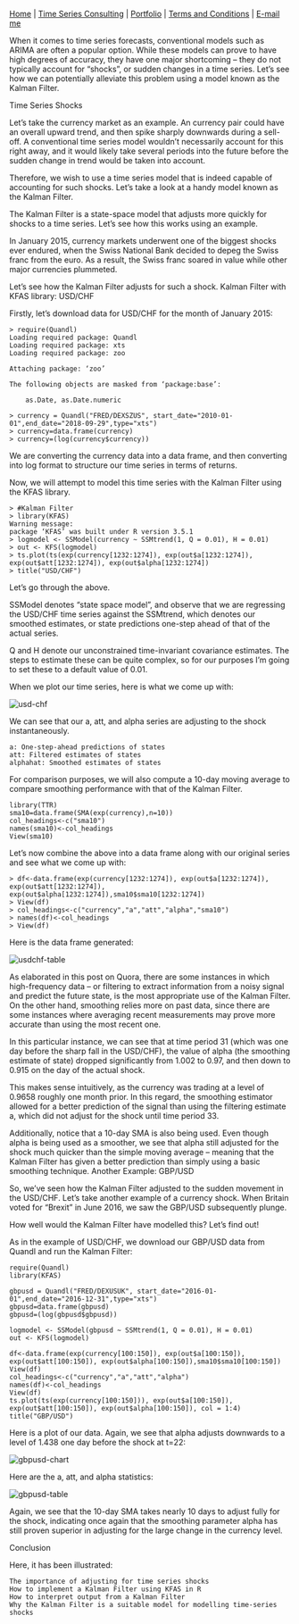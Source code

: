 [Home](https://mgcodesandstats.github.io/) |
[Time Series Consulting](https://mgcodesandstats.github.io/timeseriesconsulting/) |
[Portfolio](https://mgcodesandstats.github.io/portfolio/) |
[Terms and Conditions](https://mgcodesandstats.github.io/terms/) |
[E-mail me](mailto:michael@michaeljgrogan.com)

When it comes to time series forecasts, conventional models such as ARIMA are often a popular option. While these models can prove to have high degrees of accuracy, they have one major shortcoming – they do not typically account for “shocks”, or sudden changes in a time series. Let’s see how we can potentially alleviate this problem using a model known as the Kalman Filter.

Time Series Shocks

Let’s take the currency market as an example. An currency pair could have an overall upward trend, and then spike sharply downwards during a sell-off. A conventional time series model wouldn’t necessarily account for this right away, and it would likely take several periods into the future before the sudden change in trend would be taken into account.

Therefore, we wish to use a time series model that is indeed capable of accounting for such shocks. Let’s take a look at a handy model known as the Kalman Filter.

The Kalman Filter is a state-space model that adjusts more quickly for shocks to a time series. Let’s see how this works using an example.

In January 2015, currency markets underwent one of the biggest shocks ever endured, when the Swiss National Bank decided to depeg the Swiss franc from the euro. As a result, the Swiss franc soared in value while other major currencies plummeted.

Let’s see how the Kalman Filter adjusts for such a shock.
Kalman Filter with KFAS library: USD/CHF

Firstly, let’s download data for USD/CHF for the month of January 2015:
```
> require(Quandl)
Loading required package: Quandl
Loading required package: xts
Loading required package: zoo

Attaching package: ‘zoo’

The following objects are masked from ‘package:base’:

    as.Date, as.Date.numeric

> currency = Quandl("FRED/DEXSZUS", start_date="2010-01-01",end_date="2018-09-29",type="xts")
> currency=data.frame(currency)
> currency=(log(currency$currency))
```
We are converting the currency data into a data frame, and then converting into log format to structure our time series in terms of returns.

Now, we will attempt to model this time series with the Kalman Filter using the KFAS library.
```
> #Kalman Filter
> library(KFAS)
Warning message:
package ‘KFAS’ was built under R version 3.5.1 
> logmodel <- SSModel(currency ~ SSMtrend(1, Q = 0.01), H = 0.01)
> out <- KFS(logmodel)
> ts.plot(ts(exp(currency[1232:1274]), exp(out$a[1232:1274]), exp(out$att[1232:1274]), exp(out$alpha[1232:1274])
> title("USD/CHF")
```
Let’s go through the above.

SSModel denotes “state space model”, and observe that we are regressing the USD/CHF time series against the SSMtrend, which denotes our smoothed estimates, or state predictions one-step ahead of that of the actual series.

Q and H denote our unconstrained time-invariant covariance estimates. The steps to estimate these can be quite complex, so for our purposes I’m going to set these to a default value of 0.01.

When we plot our time series, here is what we come up with:

![usd-chf](usdchf-plot.png)

We can see that our a, att, and alpha series are adjusting to the shock instantaneously.

    a: One-step-ahead predictions of states
    att: Filtered estimates of states
    alphahat: Smoothed estimates of states

For comparison purposes, we will also compute a 10-day moving average to compare smoothing performance with that of the Kalman Filter.
```
library(TTR)
sma10=data.frame(SMA(exp(currency),n=10))
col_headings<-c("sma10")
names(sma10)<-col_headings
View(sma10)
```
Let’s now combine the above into a data frame along with our original series and see what we come up with:
```
> df<-data.frame(exp(currency[1232:1274]), exp(out$a[1232:1274]), exp(out$att[1232:1274]), exp(out$alpha[1232:1274]),sma10$sma10[1232:1274])
> View(df)
> col_headings<-c("currency","a","att","alpha","sma10")
> names(df)<-col_headings
> View(df)
```
Here is the data frame generated:

![usdchf-table](usdchf-table-1.png)

As elaborated in this post on Quora, there are some instances in which high-frequency data – or filtering to extract information from a noisy signal and predict the future state, is the most appropriate use of the Kalman Filter. On the other hand, smoothing relies more on past data, since there are some instances where averaging recent measurements may prove more accurate than using the most recent one.

In this particular instance, we can see that at time period 31 (which was one day before the sharp fall in the USD/CHF), the value of alpha (the smoothing estimate of state) dropped significantly from 1.002 to 0.97, and then down to 0.915 on the day of the actual shock.

This makes sense intuitively, as the currency was trading at a level of 0.9658 roughly one month prior. In this regard, the smoothing estimator allowed for a better prediction of the signal than using the filtering estimate a, which did not adjust for the shock until time period 33.

Additionally, notice that a 10-day SMA is also being used. Even though alpha is being used as a smoother, we see that alpha still adjusted for the shock much quicker than the simple moving average – meaning that the Kalman Filter has given a better prediction than simply using a basic smoothing technique.
Another Example: GBP/USD

So, we’ve seen how the Kalman Filter adjusted to the sudden movement in the USD/CHF. Let’s take another example of a currency shock. When Britain voted for “Brexit” in June 2016, we saw the GBP/USD subsequently plunge.

How well would the Kalman Filter have modelled this? Let’s find out!

As in the example of USD/CHF, we download our GBP/USD data from Quandl and run the Kalman Filter:
```
require(Quandl)
library(KFAS)

gbpusd = Quandl("FRED/DEXUSUK", start_date="2016-01-01",end_date="2016-12-31",type="xts")
gbpusd=data.frame(gbpusd)
gbpusd=(log(gbpusd$gbpusd))

logmodel <- SSModel(gbpusd ~ SSMtrend(1, Q = 0.01), H = 0.01)
out <- KFS(logmodel)

df<-data.frame(exp(currency[100:150]), exp(out$a[100:150]), exp(out$att[100:150]), exp(out$alpha[100:150]),sma10$sma10[100:150])
View(df)
col_headings<-c("currency","a","att","alpha")
names(df)<-col_headings
View(df)
ts.plot(ts(exp(currency[100:150])), exp(out$a[100:150]), exp(out$att[100:150]), exp(out$alpha[100:150]), col = 1:4)
title("GBP/USD")
```
Here is a plot of our data. Again, we see that alpha adjusts downwards to a level of 1.438 one day before the shock at t=22:

![gbpusd-chart](gbpusd-chart.png)

Here are the a, att, and alpha statistics:

![gbpusd-table](gbpusd-table.png)

Again, we see that the 10-day SMA takes nearly 10 days to adjust fully for the shock, indicating once again that the smoothing parameter alpha has still proven superior in adjusting for the large change in the currency level.

Conclusion

Here, it has been illustrated:

    The importance of adjusting for time series shocks
    How to implement a Kalman Filter using KFAS in R
    How to interpret output from a Kalman Filter
    Why the Kalman Filter is a suitable model for modelling time-series shocks
